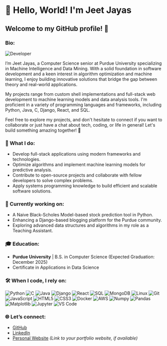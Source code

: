 # 👋 Hello, World! I'm Jeet Jayas

**Welcome to my GitHub profile!** 🚀
---
### Bio:
![Developer](https://img.shields.io/badge/Developer-Computer%20Science%20Scholar-blue?style=flat-square&logo=python)

I’m Jeet Jayas, a Computer Science senior at Purdue University specializing in Machine Intelligence and Data Mining. With a solid foundation in software development and a keen interest in algorithm optimization and machine learning, I enjoy building innovative solutions that bridge the gap between theory and real-world applications.

My projects range from custom shell implementations and full-stack web development to machine learning models and data analysis tools. I'm proficient in a variety of programming languages and frameworks, including Python, Java, C, Django, React, and SQL.

Feel free to explore my projects, and don't hesitate to connect if you want to collaborate or just have a chat about tech, coding, or life in general! Let's build something amazing together! 🤝

### 🚀 What I do:
- Develop full-stack applications using modern frameworks and technologies.
- Optimize algorithms and implement machine learning models for predictive analysis.
- Contribute to open-source projects and collaborate with fellow developers to solve complex problems.
- Apply systems programming knowledge to build efficient and scalable software solutions.

### 🔭 Currently working on:
- A Naive Black-Scholes Model-based stock prediction tool in Python.
- Enhancing a Django-based blogging platform for the Purdue community.
- Exploring advanced data structures and algorithms in my role as a Teaching Assistant.

### 🎓 Education:
- **Purdue University** | B.S. in Computer Science (Expected Graduation: December 2025)
- Certificate in Applications in Data Science

### 🛠️ When I code, I rely on:

![Python](https://img.shields.io/badge/Python-3670A0?style=for-the-badge&logo=python&logoColor=ffdd54)
![C](https://img.shields.io/badge/C-00599C?style=for-the-badge&logo=c&logoColor=white)
![Java](https://img.shields.io/badge/Java-ED8B00?style=for-the-badge&logo=java&logoColor=white)
![Django](https://img.shields.io/badge/Django-092E20?style=for-the-badge&logo=django&logoColor=white)
![React](https://img.shields.io/badge/React-20232A?style=for-the-badge&logo=react&logoColor=61DAFB)
![SQL](https://img.shields.io/badge/SQL-00758F?style=for-the-badge&logo=sql&logoColor=white)
![MongoDB](https://img.shields.io/badge/MongoDB-4EA94B?style=for-the-badge&logo=mongodb&logoColor=white)
![Linux](https://img.shields.io/badge/Linux-FCC624?style=for-the-badge&logo=linux&logoColor=black)
![Git](https://img.shields.io/badge/Git-F05032?style=for-the-badge&logo=git&logoColor=white)
![JavaScript](https://img.shields.io/badge/JavaScript-F7DF1E?style=for-the-badge&logo=javascript&logoColor=black)
![HTML5](https://img.shields.io/badge/HTML5-E34F26?style=for-the-badge&logo=html5&logoColor=white)
![CSS3](https://img.shields.io/badge/CSS3-1572B6?style=for-the-badge&logo=css3&logoColor=white)
![Docker](https://img.shields.io/badge/Docker-2496ED?style=for-the-badge&logo=docker&logoColor=white)
![AWS](https://img.shields.io/badge/Amazon%20AWS-232F3E?style=for-the-badge&logo=amazon-aws&logoColor=white)
![Numpy](https://img.shields.io/badge/Numpy-013243?style=for-the-badge&logo=numpy&logoColor=white)
![Pandas](https://img.shields.io/badge/Pandas-150458?style=for-the-badge&logo=pandas&logoColor=white)
![Matplotlib](https://img.shields.io/badge/Matplotlib-ffffff?style=for-the-badge&logo=matplotlib&logoColor=black)
![Jupyter](https://img.shields.io/badge/Jupyter-F37626?style=for-the-badge&logo=jupyter&logoColor=white)
![VS Code](https://img.shields.io/badge/VS%20Code-007ACC?style=for-the-badge&logo=visual-studio-code&logoColor=white)

### 🌐 Let’s connect:
- [GitHub](https://github.com/itsJeetJayas7)
- [LinkedIn](https://www.linkedin.com/in/jeetjayas/)
- [Personal Website](#) *(Link to your portfolio website, if available)*
